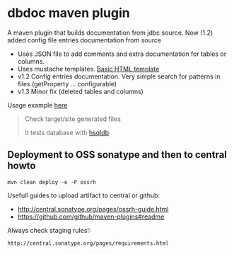 # dbdoc maven plugin

A maven plugin that builds documentation from jdbc source. Now (1.2) added config file entries documentation from source 

* Uses JSON file to add comments and extra documentation for tables or columns.
* Uses mustache templates. [Basic HTML template](src/main/resources/template-html.mustache)
* v1.2 Config entries documentation. Very simple search for patterns in files (getProperty ... configurable)
* v1.3 Minor fix (deleted tables and columns)

Usage example [here](src/it/simple-it/pom.xml)

>Check target/site generated files
>
>It tests database with [hsqldb](http://hsqldb.org/)

## Deployment to OSS sonatype and then to central howto

    mvn clean deploy -e -P ossrh

Usefull guides to upload artifact to central or github:

 * http://central.sonatype.org/pages/ossrh-guide.html
 * https://github.com/github/maven-plugins#readme
    
Always check staging rules!:

    http://central.sonatype.org/pages/requirements.html